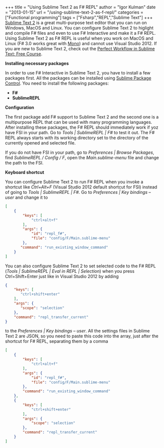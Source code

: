 +++
title = "Using Sublime Text 2 as F# REPL"
author = "Igor Kulman"
date = "2013-01-15"
url = "/using-sublime-text-2-as-f-repl/"
categories = ["Functional programming"]
tags = ["Fsharp","REPL","Sublime Text"]
+++
[Sublime Text 2][1] is a great multi-purpose text editor that you can run on Windows, MacOS and Linux. You can configure Sublime Text 2 to higlight and compile F# files and even to use F# Interactive and make it a F# REPL. Using Sublime Text 2 as F# REPL is useful when you work on MacOS and Linux (F# 3.0 works great with [Mono][2]) and cannot use Visual Studio 2012. If you are new to Sublime Text 2, check out the [Perfect Workflow in Sublime Text: Free Course][3].

**Installing necessary packages**

In order to use F# Interactive in Sublime Text 2, you have to install a few packages first. All the packages can be installed using [Sublime Package Control][4]. You need to install the following packages:

  * **F#**
  * **SublimeREPL**

<!--more-->

**Configuration**

The first package add F# support to Sublime Text 2 and the second one is a multipurpose REPL that can be used with many programming languages. After installing these packages, the F# REPL should immediately work if yoz have FSI in your path. Go to _Tools | SublimeREPL | F#_ to test it out. The F# REPL always starts with its working directory set to the directory of the currently opened and selected file.

If you do not have FSI in your path, go to _Preferences | Browse Packages_, find _SublimeREPL / Config / F_, open the _Main.sublime-menu_ file and change the path to the FSI. 

**Keyboard shortcut**

You can configure Sublime Text 2 to run F# REPL when you invoke a shortcut like _Ctrl+Alt+F_ (Visual Studio 2012 default shortcut for FSI) instead of going to _Tools | SublimeREPL | F#_. Go to _Preferences | Key bindings &#8211; user_ and change it to

```json
[
    {
        "keys": [
            "ctrl+alt+f"
        ], 
        "args": {
            "id": "repl_f#", 
            "file": "config/F/Main.sublime-menu"
        }, 
       "command": "run_existing_window_command"
    }
]
```

You can also configure Sublime Text 2 to set selected code to the F# REPL (_Tools | SublimeREPL | Eval in REPL | Selection_) when you press Ctrl+Shift+Enter just like in Visual Studio 2012 by adding 

```json
{
    "keys": [
       "ctrl+shift+enter"
    ], 
    "args": {
       "scope": "selection"
    }, 
    "command": "repl_transfer_current"
}
```

to the _Preferences | Key bindings &#8211; user_. All the settings files in Sublime Text 2 are JSON, so you need to paste this code into the array, just after the shortcut for F# REPL, separating them by a comma

```json
[
    {
        "keys": [
            "ctrl+alt+f"
        ], 
        "args": {
            "id": "repl_f#", 
            "file": "config/F/Main.sublime-menu"
        }, 
        "command": "run_existing_window_command"
    },
    {
        "keys": [
            "ctrl+shift+enter"
        ], 
        "args": {
            "scope": "selection"
        }, 
        "command": "repl_transfer_current"
    }
]
```

 [1]: http://www.sublimetext.com/
 [2]: http://www.mono-project.com/Main_Page
 [3]: http://net.tutsplus.com/articles/news/perfect-workflow-in-sublime-text-free-course/
 [4]: http://wbond.net/sublime_packages/package_control
